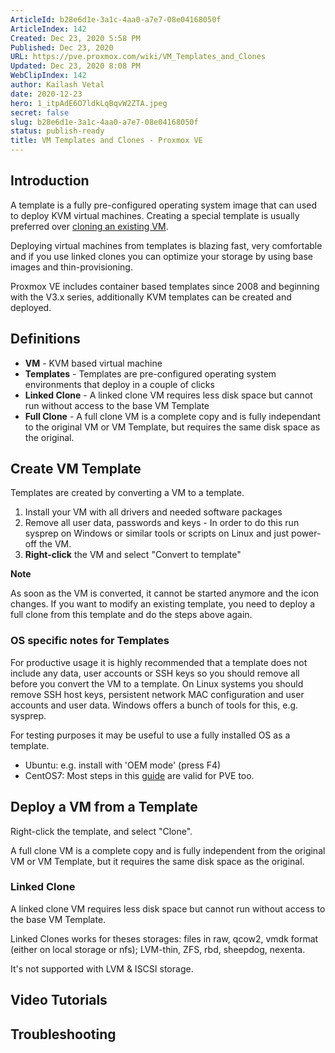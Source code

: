 ```yaml
---
ArticleId: b28e6d1e-3a1c-4aa0-a7e7-08e04168050f
ArticleIndex: 142
Created: Dec 23, 2020 5:58 PM
Published: Dec 23, 2020
URL: https://pve.proxmox.com/wiki/VM_Templates_and_Clones
Updated: Dec 23, 2020 8:08 PM
WebClipIndex: 142
author: Kailash Vetal
date: 2020-12-23
hero: 1_itpAdE6O7ldkLqBqvW2ZTA.jpeg
secret: false
slug: b28e6d1e-3a1c-4aa0-a7e7-08e04168050f
status: publish-ready
title: VM Templates and Clones - Proxmox VE
---
```

## Introduction

A template is a fully pre-configured operating system image that can used to deploy KVM virtual machines. Creating a special template is usually preferred over [cloning an existing VM](https://pve.proxmox.com/wiki/Duplicate_Virtual_Machines).

Deploying virtual machines from templates is blazing fast, very comfortable and if you use linked clones you can optimize your storage by using base images and thin-provisioning.

Proxmox VE includes container based templates since 2008 and beginning with the V3.x series, additionally KVM templates can be created and deployed.

## Definitions

- **VM** - KVM based virtual machine
- **Templates** - Templates are pre-configured operating system environments that deploy in a couple of clicks
- **Linked Clone** - A linked clone VM requires less disk space but cannot run without access to the base VM Template
- **Full Clone** - A full clone VM is a complete copy and is fully independant to the original VM or VM Template, but requires the same disk space as the original.

## Create VM Template

Templates are created by converting a VM to a template.

1. Install your VM with all drivers and needed software packages
2. Remove all user data, passwords and keys - In order to do this run sysprep on Windows or similar tools or scripts on Linux and just power-off the VM.
3. **Right-click** the VM and select "Convert to template"

**Note**

As soon as the VM is converted, it cannot be started anymore and the icon changes. If you want to modify an existing template, you need to deploy a full clone from this template and do the steps above again.

### OS specific notes for Templates

For productive usage it is highly recommended that a template does not include any data, user accounts or SSH keys so you should remove all before you convert the VM to a template. On Linux systems you should remove SSH host keys, persistent network MAC configuration and user accounts and user data. Windows offers a bunch of tools for this, e.g. sysprep.

For testing purposes it may be useful to use a fully installed OS as a template.

- Ubuntu: e.g. install with 'OEM mode' (press F4)
- CentOS7: Most steps in this [guide](https://github.com/rharmonson/richtech/wiki/CentOS-7-1511-Minimal-oVirt-Template) are valid for PVE too.

## Deploy a VM from a Template

Right-click the template, and select "Clone".

A full clone VM is a complete copy and is fully independent from the original VM or VM Template, but it requires the same disk space as the original.

### Linked Clone

A linked clone VM requires less disk space but cannot run without access to the base VM Template.

Linked Clones works for theses storages: files in raw, qcow2, vmdk format (either on local storage or nfs); LVM-thin, ZFS, rbd, sheepdog, nexenta.

It's not supported with LVM & ISCSI storage.

## Video Tutorials

## Troubleshooting
